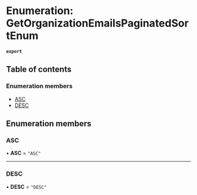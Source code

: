# Enumeration: GetOrganizationEmailsPaginatedSortEnum

**`export`**

## Table of contents

### Enumeration members

- [ASC](GetOrganizationEmailsPaginatedSortEnum.md#asc)
- [DESC](GetOrganizationEmailsPaginatedSortEnum.md#desc)

## Enumeration members

### ASC

• **ASC** = `"ASC"`

___

### DESC

• **DESC** = `"DESC"`
